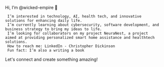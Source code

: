 Hi, I’m @wicked-empire 👋

     I’m interested in technology, AI, health tech, and innovative solutions for enhancing daily life.
     I’m currently learning about cybersecurity, software development, and business strategy to bring my ideas to life.
     I’m looking for collaborators on my project NeuraNest, a project aimed at providing personalized smart home assistance and healthtech solutions.
     How to reach me: LinkedIn - Christopher Dickinson
     Fun fact: I’m also a writing a book

Let's connect and create something amazing!
